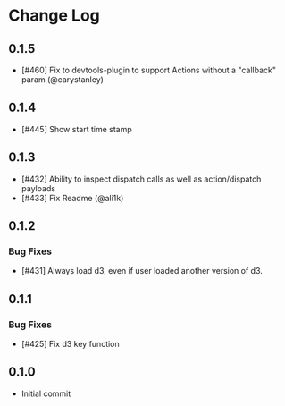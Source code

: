 # Change Log

## 0.1.5

 * [#460] Fix to devtools-plugin to support Actions without a "callback" param (@carystanley)

## 0.1.4

 * [#445] Show start time stamp

## 0.1.3

 * [#432] Ability to inspect dispatch calls as well as action/dispatch payloads
 * [#433] Fix Readme (@ali1k)

## 0.1.2

### Bug Fixes

 * [#431] Always load d3, even if user loaded another version of d3.

## 0.1.1

### Bug Fixes

 * [#425] Fix d3 key function

## 0.1.0

 * Initial commit
